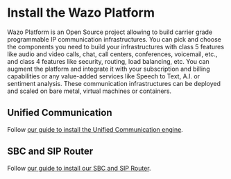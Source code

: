# Install the Wazo Platform

Wazo Platform is an Open Source project allowing to build carrier grade programmable IP communication infrastructures. You can pick and choose the components you need to build your infrastructures with class 5 features like audio and video calls, chat, call centers, conferences, voicemail, etc., and class 4 features like security, routing, load balancing, etc. You can augment the platform and integrate it with your subscription and billing capabilities or any value-added services like Speech to Text, A.I. or sentiment analysis. These communication infrastructures can be deployed and scaled on bare metal, virtual machines or containers.

## Unified Communication

Follow [our guide to install the Unified Communication engine](install/unified-communication).

## SBC and SIP Router

Follow [our guide to install our SBC and SIP Router](install/class-4).
